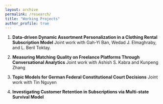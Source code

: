 ```yaml
---
layout: archive
permalink: /research/
title: "Working Projects"
author_profile: true
---
```


1. **Data-driven Dynamic Assortment Personalization in a Clothing Rental Subscription Model** Joint work with Gah-Yi Ban, Wedad J. Elmaghraby, and L. Beril Toktay.

2. **Measuring Matching Quality on Freelance Platforms Through Conversational Analytics** Joint work with Ashish S. Kabra and Kunpeng Zhang

3. **Topic Models for German Federal Constitutional Court Decisions** Joint work with Tin Nguyen 

4. **Investigating Customer Retention in Subscriptions via Multi-state Survival Model**